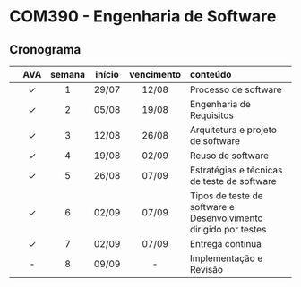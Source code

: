 # COM390 - Engenharia de Software

## Cronograma

|   | AVA | semana | início | vencimento | conteúdo |
|:---:|:---:|:---:|:---:|:---:|:---|
|  | &check; | 1 | 29/07 | 12/08 | Processo de software |
|  | &check; | 2 | 05/08 | 19/08 | Engenharia de Requisitos |
|  | &check; | 3 | 12/08 | 26/08 | Arquitetura e projeto de software |
|  | &check; | 4 | 19/08 | 02/09 | Reuso de software |
|  | &check; | 5 | 26/08 | 07/09 | Estratégias e técnicas de teste de software |
|  | &check; | 6 | 02/09 | 07/09 | Tipos de teste de software e Desenvolvimento dirigido por testes |
|  | &check; | 7 | 02/09 | 07/09 | Entrega contínua |
|  | - | 8 | 09/09 | - | Implementação e Revisão |